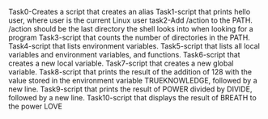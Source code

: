 Task0-Creates a script that creates an alias
Task1-script that prints hello user, where user is the current Linux user
task2-Add /action to the PATH. /action should be the last directory the shell looks into when looking for a program
Task3-script that counts the number of directories in the PATH.
Task4-script that lists environment variables.
Task5-script that lists all local variables and environment variables, and functions.
Task6-script that creates a new local variable.
Task7-script that creates a new global variable.
Task8-script that prints the result of the addition of 128 with the value stored in the environment variable TRUEKNOWLEDGE, followed by a new line.
Task9-script that prints the result of POWER divided by DIVIDE, followed by a new line.
Task10-script that displays the result of BREATH to the power LOVE
